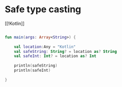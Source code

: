 # Safe type casting
[[!Kotlin]]


```Kotlin

fun main(args: Array<String>) {  
  
    val location:Any = "Kotlin"  
    val safeString: String? = location as? String  
    val safeInt: Int? = location as? Int  
  
    println(safeString)  
    println(safeInt)  
  
}

```